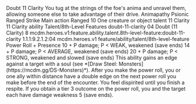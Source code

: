 <ability>
  <name>Doubt</name>
  <cost>11 Clarity</cost>
  <flavor>You tug at the strings of the foe&apos;s anima and unravel them, allowing someone else to take advantage of their drive.</flavor>
  <keywords>
    <keyword>Animapathy</keyword>
    <keyword>Psionic</keyword>
    <keyword>Ranged</keyword>
    <keyword>Strike</keyword>
  </keywords>
  <type>Main action</type>
  <distance>Ranged 10</distance>
  <target>One creature or object</target>
  <metadata>
    <class>talent</class>
    <cost>11 Clarity</cost>
    <cost_amount>11</cost_amount>
    <cost_resource>Clarity</cost_resource>
    <feature_type>ability</feature_type>
    <file_dpath>Talent/8th-Level Features</file_dpath>
    <item_id>doubt-11-clarity</item_id>
    <item_index>04</item_index>
    <item_name>Doubt (11 Clarity)</item_name>
    <level>8</level>
    <scc>mcdm.heroes.v1:feature.ability.talent.8th-level-feature:doubt-11-clarity</scc>
    <scdc>1.1.1:9.2.1.2:04</scdc>
    <source>mcdm.heroes.v1</source>
    <type>feature/ability/talent/8th-level-feature</type>
  </metadata>
  <effects>
    <effect type="roll">
      <roll>Power Roll + Presence</roll>
      <t1>10 + P damage; P &lt; WEAK, weakened (save ends)</t1>
      <t2>14 + P damage; P &lt; AVERAGE, weakened (save ends)</t2>
      <t3>20 + P damage; P &lt; STRONG, weakened and slowed (save ends)</t3>
    </effect>
    <effect type="mundane">This ability gains an edge against a target with a soul (see *[Draw Steel: Monsters](https://mcdm.gg/DS-Monsters)*). After you make the power roll, you or one ally within distance have a double edge on the next power roll you make before the end of the encounter.</effect>
    <effect type="mundane" name="Strained">You feel dispirited until you finish a respite. If you obtain a tier 3 outcome on the power roll, you and the target each have damage weakness 5 (save ends).</effect>
  </effects>
</ability>
